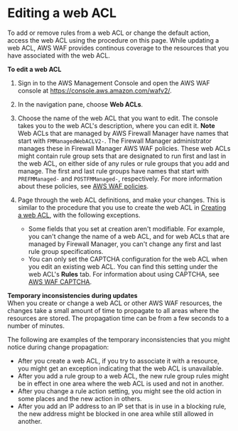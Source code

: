 # Editing a web ACL<a name="web-acl-editing"></a>

To add or remove rules from a web ACL or change the default action, access the web ACL using the procedure on this page\. While updating a web ACL, AWS WAF provides continous coverage to the resources that you have associated with the web ACL\. 

**To edit a web ACL**

1. Sign in to the AWS Management Console and open the AWS WAF console at [https://console\.aws\.amazon\.com/wafv2/](https://console.aws.amazon.com/wafv2/)\. 

1. In the navigation pane, choose **Web ACLs**\.

1. Choose the name of the web ACL that you want to edit\. The console takes you to the web ACL's description, where you can edit it\.
**Note**  
Web ACLs that are managed by AWS Firewall Manager have names that start with `FMManagedWebACLV2-`\. The Firewall Manager administrator manages these in Firewall Manager AWS WAF policies\. These web ACLs might contain rule group sets that are designated to run first and last in the web ACL, on either side of any rules or rule groups that you add and manage\. The first and last rule groups have names that start with `PREFMManaged-` and `POSTFMManaged-`, respectively\. For more information about these policies, see [AWS WAF policies](waf-policies.md)\.

1. Page through the web ACL definitions, and make your changes\. This is similar to the procedure that you use to create the web ACL in [Creating a web ACL](web-acl-creating.md), with the following exceptions\. 
   + Some fields that you set at creation aren't modifiable\. For example, you can't change the name of a web ACL, and for web ACLs that are managed by Firewall Manager, you can't change any first and last rule group specifications\. 
   + You can only set the CAPTCHA configuration for the web ACL when you edit an existing web ACL\. You can find this setting under the web ACL's **Rules** tab\. For information about using CAPTCHA, see [AWS WAF CAPTCHA](waf-captcha.md)\.

**Temporary inconsistencies during updates**  
When you create or change a web ACL or other AWS WAF resources, the changes take a small amount of time to propagate to all areas where the resources are stored\. The propagation time can be from a few seconds to a number of minutes\. 

The following are examples of the temporary inconsistencies that you might notice during change propagation: 
+ After you create a web ACL, if you try to associate it with a resource, you might get an exception indicating that the web ACL is unavailable\. 
+ After you add a rule group to a web ACL, the new rule group rules might be in effect in one area where the web ACL is used and not in another\.
+ After you change a rule action setting, you might see the old action in some places and the new action in others\. 
+ After you add an IP address to an IP set that is in use in a blocking rule, the new address might be blocked in one area while still allowed in another\.